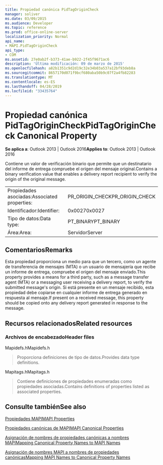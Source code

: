 ```yaml
---
title: Propiedad canónica PidTagOriginCheck
manager: soliver
ms.date: 03/09/2015
ms.audience: Developer
ms.topic: reference
ms.prod: office-online-server
localization_priority: Normal
api_name:
- MAPI.PidTagOriginCheck
api_type:
- COM
ms.assetid: 27e0ab2f-b373-41ae-b922-2f45f9671ac6
description: 'Última modificación: 09 de marzo de 2015'
ms.openlocfilehash: a82b1351c9d2d19c32e34b03a537a12bf93deb8a
ms.sourcegitcommit: 8657170d071f9bcf680aba50b9c07f2a4fb82283
ms.translationtype: MT
ms.contentlocale: es-ES
ms.lasthandoff: 04/28/2019
ms.locfileid: "33435764"
---
```

# <a name="pidtagorigincheck-canonical-property"></a><span data-ttu-id="0a530-103">Propiedad canónica PidTagOriginCheck</span><span class="sxs-lookup"><span data-stu-id="0a530-103">PidTagOriginCheck Canonical Property</span></span>

  
  
<span data-ttu-id="0a530-104">**Se aplica a**: Outlook 2013 | Outlook 2016</span><span class="sxs-lookup"><span data-stu-id="0a530-104">**Applies to**: Outlook 2013 | Outlook 2016</span></span> 
  
<span data-ttu-id="0a530-105">Contiene un valor de verificación binario que permite que un destinatario del informe de entrega compruebe el origen del mensaje original.</span><span class="sxs-lookup"><span data-stu-id="0a530-105">Contains a binary verification value that enables a delivery report recipient to verify the origin of the original message.</span></span>
  
|||
|:-----|:-----|
|<span data-ttu-id="0a530-106">Propiedades asociadas:</span><span class="sxs-lookup"><span data-stu-id="0a530-106">Associated properties:</span></span>  <br/> |<span data-ttu-id="0a530-107">PR_ORIGIN_CHECK</span><span class="sxs-lookup"><span data-stu-id="0a530-107">PR_ORIGIN_CHECK</span></span>  <br/> |
|<span data-ttu-id="0a530-108">Identificador:</span><span class="sxs-lookup"><span data-stu-id="0a530-108">Identifier:</span></span>  <br/> |<span data-ttu-id="0a530-109">0x0027</span><span class="sxs-lookup"><span data-stu-id="0a530-109">0x0027</span></span>  <br/> |
|<span data-ttu-id="0a530-110">Tipo de datos:</span><span class="sxs-lookup"><span data-stu-id="0a530-110">Data type:</span></span>  <br/> |<span data-ttu-id="0a530-111">PT_BINARY</span><span class="sxs-lookup"><span data-stu-id="0a530-111">PT_BINARY</span></span>  <br/> |
|<span data-ttu-id="0a530-112">Área:</span><span class="sxs-lookup"><span data-stu-id="0a530-112">Area:</span></span>  <br/> |<span data-ttu-id="0a530-113">Servidor</span><span class="sxs-lookup"><span data-stu-id="0a530-113">Server</span></span>  <br/> |
   
## <a name="remarks"></a><span data-ttu-id="0a530-114">Comentarios</span><span class="sxs-lookup"><span data-stu-id="0a530-114">Remarks</span></span>

<span data-ttu-id="0a530-115">Esta propiedad proporciona un medio para que un tercero, como un agente de transferencia de mensajes (MTA) o un usuario de mensajería que recibe un informe de entrega, compruebe el origen del mensaje enviado.</span><span class="sxs-lookup"><span data-stu-id="0a530-115">This property provides a means for a third party, such as a message transfer agent (MTA) or a messaging user receiving a delivery report, to verify the submitted message's origin.</span></span> <span data-ttu-id="0a530-116">Si está presente en un mensaje recibido, esta propiedad debe copiarse en cualquier informe de entrega generado en respuesta al mensaje.</span><span class="sxs-lookup"><span data-stu-id="0a530-116">If present on a received message, this property should be copied onto any delivery report generated in response to the message.</span></span>
  
## <a name="related-resources"></a><span data-ttu-id="0a530-117">Recursos relacionados</span><span class="sxs-lookup"><span data-stu-id="0a530-117">Related resources</span></span>

### <a name="header-files"></a><span data-ttu-id="0a530-118">Archivos de encabezado</span><span class="sxs-lookup"><span data-stu-id="0a530-118">Header files</span></span>

<span data-ttu-id="0a530-119">Mapidefs.h</span><span class="sxs-lookup"><span data-stu-id="0a530-119">Mapidefs.h</span></span>
  
> <span data-ttu-id="0a530-120">Proporciona definiciones de tipo de datos.</span><span class="sxs-lookup"><span data-stu-id="0a530-120">Provides data type definitions.</span></span>
    
<span data-ttu-id="0a530-121">Mapitags.h</span><span class="sxs-lookup"><span data-stu-id="0a530-121">Mapitags.h</span></span>
  
> <span data-ttu-id="0a530-122">Contiene definiciones de propiedades enumeradas como propiedades asociadas.</span><span class="sxs-lookup"><span data-stu-id="0a530-122">Contains definitions of properties listed as associated properties.</span></span>
    
## <a name="see-also"></a><span data-ttu-id="0a530-123">Consulte también</span><span class="sxs-lookup"><span data-stu-id="0a530-123">See also</span></span>



[<span data-ttu-id="0a530-124">Propiedades MAPI</span><span class="sxs-lookup"><span data-stu-id="0a530-124">MAPI Properties</span></span>](mapi-properties.md)
  
[<span data-ttu-id="0a530-125">Propiedades canónicas de MAPI</span><span class="sxs-lookup"><span data-stu-id="0a530-125">MAPI Canonical Properties</span></span>](mapi-canonical-properties.md)
  
[<span data-ttu-id="0a530-126">Asignación de nombres de propiedades canónicas a nombres MAPI</span><span class="sxs-lookup"><span data-stu-id="0a530-126">Mapping Canonical Property Names to MAPI Names</span></span>](mapping-canonical-property-names-to-mapi-names.md)
  
[<span data-ttu-id="0a530-127">Asignación de nombres MAPI a nombres de propiedades canónicas</span><span class="sxs-lookup"><span data-stu-id="0a530-127">Mapping MAPI Names to Canonical Property Names</span></span>](mapping-mapi-names-to-canonical-property-names.md)

